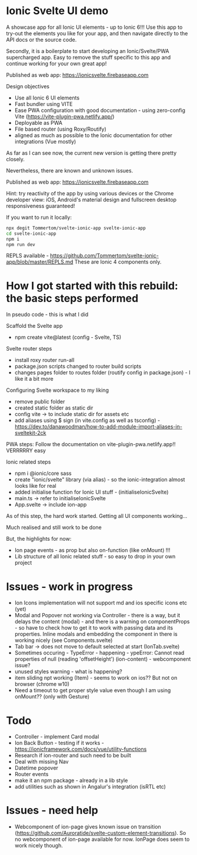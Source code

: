 # Ionic Svelte UI demo
A showcase app for all Ionic UI elements - up to Ionic 6!!! Use this app to try-out the elements you like for your app, and then navigate directly to the API docs or the source code.

Secondly, it is a boilerplate to start developing an Ionic/Svelte/PWA supercharged app. Easy to remove the stuff specific to this app and continue working for your own great app!

Published as web app: https://ionicsvelte.firebaseapp.com

Design objectives
- Use all Ionic 6 UI elements
- Fast bundler using VITE
- Ease PWA configuration with good documentation - using zero-config Vite (https://vite-plugin-pwa.netlify.app/)
- Deployable as PWA
- File based router (using Roxy/Routify)
- aligned as much as possible to the Ionic documentation for other integrations (Vue mostly)

As far as I can see now, the current new version is getting there pretty closely. 

Nevertheless, there are known and unknown issues.

Published as web app: https://ionicsvelte.firebaseapp.com

Hint: try reactivity of the app by using various devices or the Chrome developer view: iOS, Android's material design and fullscreen desktop responsiveness guaranteed!

If you want to run it locally:

```bash
npx degit Tommertom/svelte-ionic-app svelte-ionic-app
cd svelte-ionic-app
npm i
npm run dev
```

REPLS available - https://github.com/Tommertom/svelte-ionic-app/blob/master/REPLS.md
These are Ionic 4 components only.

# How I got started with this rebuild: the basic steps performed
In pseudo code - this is what I did

Scaffold the Svelte app
- npm create vite@latest (config - Svelte, TS)

Svelte router steps
- install roxy router run-all
- package.json scripts changed to router build scripts
- changes pages folder to routes folder (routify config in package.json) - I like it a bit more

Configuring Svelte workspace to my liking
- remove public folder
- created static folder as static dir
- config vite -> to include static dir for assets etc
- add aliases using $ sign (in vite.config as well as tsconfig) - https://dev.to/danawoodman/how-to-add-module-import-aliases-in-sveltekit-2ck

PWA steps:
Follow the documentation on vite-plugin-pwa.netlify.app!! VERRRRRY easy

Ionic related steps
- npm i @ionic/core  sass
- create "ionic/svelte" library (via alias) - so the ionic-integration almost looks like for real
- added initialise function for Ionic UI stuff - (initialiseIonicSvelte)
- main.ts -> refer to initialiseIonicSvelte
- App.svelte -> include ion-app 

As of this step, the hard work started. Getting all UI components working... 

Much realised and still work to be done

But, the highlights for now:
- Ion page events - as prop but also on-function (like onMount) !!!
- Lib structure of all Ionic related stuff - so easy to drop in your own project

# Issues - work in progress
- Ion Icons implementation will not support md and ios specific icons etc (yet)
- Modal and Popover not working via Controller - there is a way, but it delays the content (modal) - and there is a warning on componentProps - so have to check how to get it to work with passing data and its properties. Inline modals and embedding the component in there is working nicely (see Components.svelte)
- Tab bar -> does not move to default selected at start (IonTab.svelte)
- Sometimes occuring - TypeError - happening - ypeError: Cannot read properties of null (reading 'offsetHeight') (ion-content) - webcomponent issue?
- unused styles warning - what is happening?
- item sliding npt working (Item) - seems to work on ios?? But not on browser (chrome w10)
- Need a timeout to get proper style value even though I am using onMount?? (only with Gesture)

# Todo
- Controller - implement Card modal
- Ion Back Button - testing if it works - https://ionicframework.com/docs/vue/utility-functions
- Research if ion-router and such need to be built
- Deal with missing Nav
- Datetime popover
- Router events 
- make it an npm package - already in a lib style
- add utilities such as shown in Angalur's integration (isRTL etc)

# Issues - need help
- Webcomponent of ion-page gives known issue on transition (https://github.com/Auroratide/svelte-custom-element-transitions). So no webcomponent of ion-page available for now. IonPage does seem to work nicely though.
